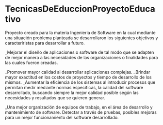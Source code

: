 # TecnicasDeEduccionProyectoEducativo
Proyecto creado para la materia Ingenieria de Software en la cual mediante una situación problema planteada se desarrollaron los siguientes objetivos y caracteriristas para desarrollar a futuro.

_Mejorar el diseño de aplicaciones o software de tal modo que se adapten de mejor manera a las necesidades de las organizaciones o finalidades para las cuales fueron creadas.

_Promover mayor calidad al desarrollar aplicaciones complejas.
_Brindar mayor exactitud en los costos de proyectos y tiempo de desarrollo de los mismos.
_Aumentar la eficiencia de los sistemas al introducir procesos que permitan medir mediante normas específicas, la calidad del software desarrollado, buscando siempre la mejor calidad posible según las necesidades y resultados que se quieren generar.

_Una mejor organización de equipos de trabajo, en el área de desarrollo y mantenimiento de software.
Detectar a través de pruebas, posibles mejoras para un mejor funcionamiento del software desarrollado.
